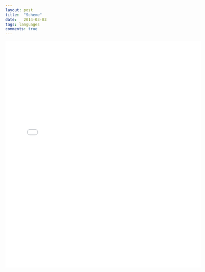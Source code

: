 ```yaml
---
layout: post
title:  "Scheme"
date:   2014-03-03
tags: languages
comments: true
---
```


<iframe src="//julialang.org" width="612" height="710" frameborder="0" scrolling="no" allowtransparency="true"></iframe>
